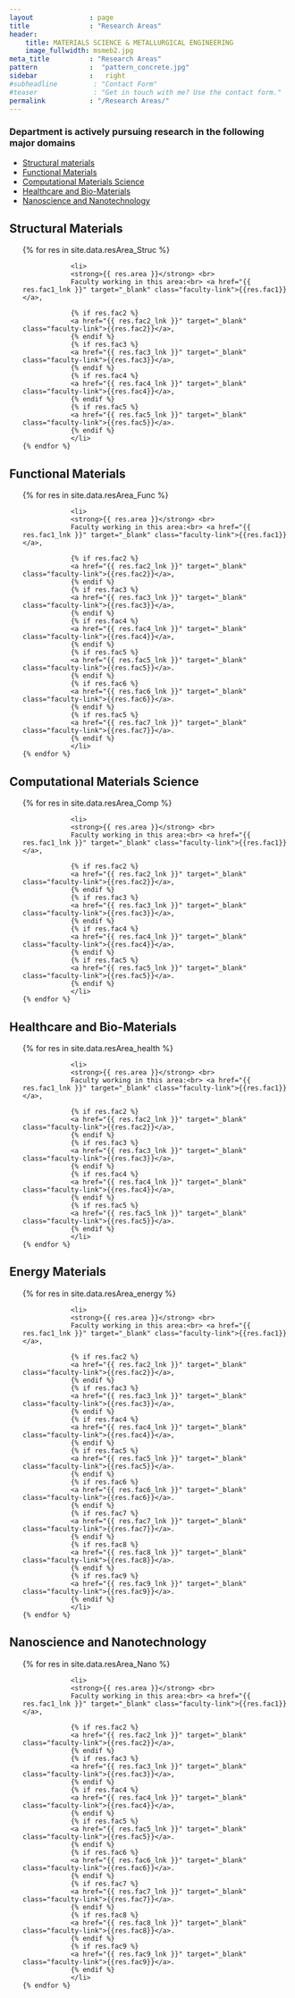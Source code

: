 ```yaml
---
layout              : page
title               : "Research Areas"
header:
    title: MATERIALS SCIENCE & METALLURGICAL ENGINEERING
    image_fullwidth: msmeb2.jpg
meta_title          : "Research Areas"
pattern				:  "pattern_concrete.jpg"
sidebar             :   right
#subheadline         : "Contact Form"
#teaser              : "Get in touch with me? Use the contact form."
permalink           : "/Research Areas/"
---
```


### Department is actively pursuing research in the following major domains

- [Structural materials](#structural-materials)
- [Functional Materials](#functional-materials)
- [Computational Materials Science](#computational-materials-science)
- [Healthcare and Bio-Materials](#healthcare-and-bio-materials)
- [Nanoscience and Nanotechnology](#nanoscience-and-nanotechnology)

## Structural Materials
<ul>
    {% for res in site.data.resArea_Struc %}

                <li>
                <strong>{{ res.area }}</strong> <br>
                Faculty working in this area:<br> <a href="{{ res.fac1_lnk }}" target="_blank" class="faculty-link">{{res.fac1}}</a>,

                {% if res.fac2 %}
                <a href="{{ res.fac2_lnk }}" target="_blank" class="faculty-link">{{res.fac2}}</a>,
                {% endif %}
                {% if res.fac3 %}
                <a href="{{ res.fac3_lnk }}" target="_blank" class="faculty-link">{{res.fac3}}</a>,
                {% endif %}
                {% if res.fac4 %}
                <a href="{{ res.fac4_lnk }}" target="_blank" class="faculty-link">{{res.fac4}}</a>,
                {% endif %}
                {% if res.fac5 %}
                <a href="{{ res.fac5_lnk }}" target="_blank" class="faculty-link">{{res.fac5}}</a>.
                {% endif %}
                </li>
    {% endfor %}
</ul>

## Functional Materials
<ul>
    {% for res in site.data.resArea_Func %}

                <li>
                <strong>{{ res.area }}</strong> <br>
                Faculty working in this area:<br> <a href="{{ res.fac1_lnk }}" target="_blank" class="faculty-link">{{res.fac1}}</a>,

                {% if res.fac2 %}
                <a href="{{ res.fac2_lnk }}" target="_blank" class="faculty-link">{{res.fac2}}</a>,
                {% endif %}
                {% if res.fac3 %}
                <a href="{{ res.fac3_lnk }}" target="_blank" class="faculty-link">{{res.fac3}}</a>,
                {% endif %}
                {% if res.fac4 %}
                <a href="{{ res.fac4_lnk }}" target="_blank" class="faculty-link">{{res.fac4}}</a>,
                {% endif %}
                {% if res.fac5 %}
                <a href="{{ res.fac5_lnk }}" target="_blank" class="faculty-link">{{res.fac5}}</a>.
                {% endif %}
                {% if res.fac6 %}
                <a href="{{ res.fac6_lnk }}" target="_blank" class="faculty-link">{{res.fac6}}</a>.
                {% endif %}
                {% if res.fac5 %}
                <a href="{{ res.fac7_lnk }}" target="_blank" class="faculty-link">{{res.fac7}}</a>.
                {% endif %}
                </li>
    {% endfor %}
</ul>


## Computational Materials Science
<ul>
    {% for res in site.data.resArea_Comp %}

                <li>
                <strong>{{ res.area }}</strong> <br>
                Faculty working in this area:<br> <a href="{{ res.fac1_lnk }}" target="_blank" class="faculty-link">{{res.fac1}}</a>,

                {% if res.fac2 %}
                <a href="{{ res.fac2_lnk }}" target="_blank" class="faculty-link">{{res.fac2}}</a>,
                {% endif %}
                {% if res.fac3 %}
                <a href="{{ res.fac3_lnk }}" target="_blank" class="faculty-link">{{res.fac3}}</a>,
                {% endif %}
                {% if res.fac4 %}
                <a href="{{ res.fac4_lnk }}" target="_blank" class="faculty-link">{{res.fac4}}</a>,
                {% endif %}
                {% if res.fac5 %}
                <a href="{{ res.fac5_lnk }}" target="_blank" class="faculty-link">{{res.fac5}}</a>.
                {% endif %}
                </li>
    {% endfor %}
</ul>

## Healthcare and Bio-Materials
<ul>
    {% for res in site.data.resArea_health %}

                <li>
                <strong>{{ res.area }}</strong> <br>
                Faculty working in this area:<br> <a href="{{ res.fac1_lnk }}" target="_blank" class="faculty-link">{{res.fac1}}</a>,

                {% if res.fac2 %}
                <a href="{{ res.fac2_lnk }}" target="_blank" class="faculty-link">{{res.fac2}}</a>,
                {% endif %}
                {% if res.fac3 %}
                <a href="{{ res.fac3_lnk }}" target="_blank" class="faculty-link">{{res.fac3}}</a>,
                {% endif %}
                {% if res.fac4 %}
                <a href="{{ res.fac4_lnk }}" target="_blank" class="faculty-link">{{res.fac4}}</a>,
                {% endif %}
                {% if res.fac5 %}
                <a href="{{ res.fac5_lnk }}" target="_blank" class="faculty-link">{{res.fac5}}</a>.
                {% endif %}
                </li>
    {% endfor %}
</ul>

## Energy Materials
<ul>
    {% for res in site.data.resArea_energy %}

                <li>
                <strong>{{ res.area }}</strong> <br>
                Faculty working in this area:<br> <a href="{{ res.fac1_lnk }}" target="_blank" class="faculty-link">{{res.fac1}}</a>,

                {% if res.fac2 %}
                <a href="{{ res.fac2_lnk }}" target="_blank" class="faculty-link">{{res.fac2}}</a>,
                {% endif %}
                {% if res.fac3 %}
                <a href="{{ res.fac3_lnk }}" target="_blank" class="faculty-link">{{res.fac3}}</a>,
                {% endif %}
                {% if res.fac4 %}
                <a href="{{ res.fac4_lnk }}" target="_blank" class="faculty-link">{{res.fac4}}</a>,
                {% endif %}
                {% if res.fac5 %}
                <a href="{{ res.fac5_lnk }}" target="_blank" class="faculty-link">{{res.fac5}}</a>.
                {% endif %}
                {% if res.fac6 %}
                <a href="{{ res.fac6_lnk }}" target="_blank" class="faculty-link">{{res.fac6}}</a>.
                {% endif %}
                {% if res.fac7 %}
                <a href="{{ res.fac7_lnk }}" target="_blank" class="faculty-link">{{res.fac7}}</a>.
                {% endif %}
                {% if res.fac8 %}
                <a href="{{ res.fac8_lnk }}" target="_blank" class="faculty-link">{{res.fac8}}</a>.
                {% endif %}
                {% if res.fac9 %}
                <a href="{{ res.fac9_lnk }}" target="_blank" class="faculty-link">{{res.fac9}}</a>.
                {% endif %}
                </li>
    {% endfor %}
</ul>

## Nanoscience and Nanotechnology
<ul>
    {% for res in site.data.resArea_Nano %}

                <li>
                <strong>{{ res.area }}</strong> <br>
                Faculty working in this area:<br> <a href="{{ res.fac1_lnk }}" target="_blank" class="faculty-link">{{res.fac1}}</a>,

                {% if res.fac2 %}
                <a href="{{ res.fac2_lnk }}" target="_blank" class="faculty-link">{{res.fac2}}</a>,
                {% endif %}
                {% if res.fac3 %}
                <a href="{{ res.fac3_lnk }}" target="_blank" class="faculty-link">{{res.fac3}}</a>,
                {% endif %}
                {% if res.fac4 %}
                <a href="{{ res.fac4_lnk }}" target="_blank" class="faculty-link">{{res.fac4}}</a>,
                {% endif %}
                {% if res.fac5 %}
                <a href="{{ res.fac5_lnk }}" target="_blank" class="faculty-link">{{res.fac5}}</a>.
                {% endif %}
                {% if res.fac6 %}
                <a href="{{ res.fac6_lnk }}" target="_blank" class="faculty-link">{{res.fac6}}</a>.
                {% endif %}
                {% if res.fac7 %}
                <a href="{{ res.fac7_lnk }}" target="_blank" class="faculty-link">{{res.fac7}}</a>.
                {% endif %}
                {% if res.fac8 %}
                <a href="{{ res.fac8_lnk }}" target="_blank" class="faculty-link">{{res.fac8}}</a>.
                {% endif %}
                {% if res.fac9 %}
                <a href="{{ res.fac9_lnk }}" target="_blank" class="faculty-link">{{res.fac9}}</a>.
                {% endif %}
                </li>
    {% endfor %}
</ul>
